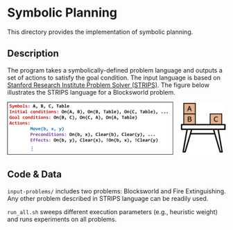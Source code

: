 # Symbolic Planning

This directory provides the implementation of symbolic planning.

## Description

The program takes a symbolically-defined problem language and outputs a set of
actions to satisfy the goal condition. The input language is based on [Stanford
Research Institute Problem Solver
(STRIPS)](https://en.wikipedia.org/wiki/Stanford_Research_Institute_Problem_Solver).
The figure below illustrates the STRIPS language for a Blocksworld problem.

<p float="center">
  <img src="../../.images/sym-blkw.png" />
</p>

## Code & Data

`input-problems/` includes two problems: Blocksworld and Fire Extinguishing.
Any other problem described in STRIPS language can be readily used.

`run_all.sh` sweeps different execution parameters (e.g., heuristic weight) and
runs experiments on all problems.
